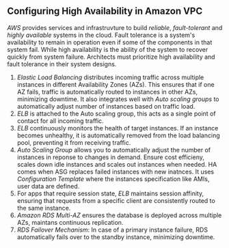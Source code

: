 ## Configuring High Availability in Amazon VPC
*AWS* provides services and infrastruvture to build *reliable*, *fault-tolerant* and *highly available* systems in the cloud.
Fault tolerance is a system's availability to remain in operation even if some of the components in that system fail.
While high availability is the ability of the system to recover quickly from system failure.
Architects must prioritize high availability and fault tolerance in their system designs.
1. *Elastic Load Balancing* distributes incoming traffic across multiple instances in different Availability Zones (AZs). This ensures that if one AZ fails, traffic is automatically routed to instances in other AZs, minimizing downtime. It also integrates well with *Auto scaling groups* to automatically adjust number of instances based on traffic load.
2. *ELB* is attached to the Auto scaling group, this acts as a single point of contact for all incoming traffic.
3. *ELB* continuously monitors the health of target instances. If an instance becomes unhealthy, it is automatically removed from the load balancing pool, preventing it from receiving traffic.
4. *Auto Scaling Group* allows you to automatically adjust the number of instances in reponse to changes in demand. Ensure cost efficieny, scales down idle instances and scales out instances when needed. 
HA comes when ASG replaces failed instances with new inatnces. It uses *Configuration Template* where the instances specification like AMIs, user data are defined.
5. For apps that require session state, *ELB* maintains session affinity, ensuring that requests from a specific client are consistently routed to the same instance.
6. *Amazon RDS Multi-AZ* ensures the database is deployed across multiple AZs, maintans continuous replication.
7. *RDS Failover Mechanism*: In case of a primary instance failure, RDS automatically fails over to the standby instance, minimizing downtime.


